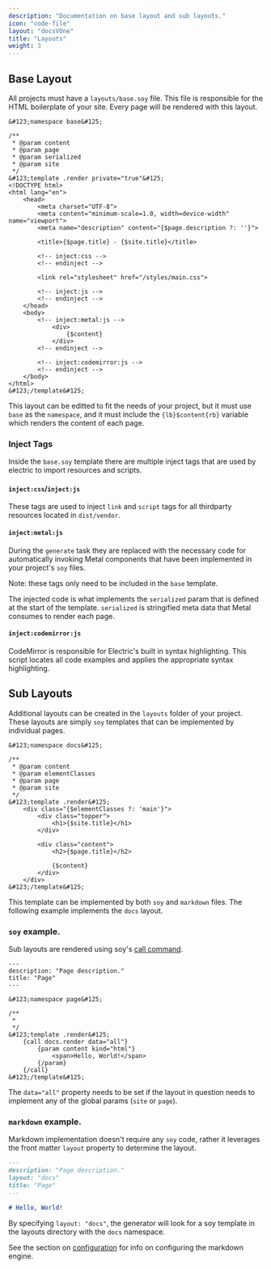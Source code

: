 ```yaml
---
description: "Documentation on base layout and sub layouts."
icon: "code-file"
layout: "docsVOne"
title: "Layouts"
weight: 3
---
```


<article id="base">

## Base Layout

All projects must have a `layouts/base.soy` file. This file is responsible for
the HTML boilerplate of your site. Every page will be rendered with this layout.

```soy
&#123;namespace base&#125;

/**
 * @param content
 * @param page
 * @param serialized
 * @param site
 */
&#123;template .render private="true"&#125;
<!DOCTYPE html>
<html lang="en">
    <head>
        <meta charset="UTF-8">
        <meta content="minimum-scale=1.0, width=device-width" name="viewport">
        <meta name="description" content="{$page.description ?: ''}">

        <title>{$page.title} - {$site.title}</title>

        <!-- inject:css -->
        <!-- endinject -->

        <link rel="stylesheet" href="/styles/main.css">

        <!-- inject:js -->
        <!-- endinject -->
    </head>
    <body>
        <!-- inject:metal:js -->
            <div>
                {$content}
            </div>
        <!-- endinject -->

        <!-- inject:codemirror:js -->
        <!-- endinject -->
    </body>
</html>
&#123;/template&#125;
```

This layout can be editted to fit the needs of your project, but it must
use `base` as the `namespace`, and it must include
the `{lb}$content{rb}` variable which renders the content of each page.

### Inject Tags

Inside the `base.soy` template there are multiple inject tags that are used by
electric to import resources and scripts.

#### `inject:css`/`inject:js`

These tags are used to inject `link` and `script` tags for all thirdparty
resources located in `dist/vendor`.

#### `inject:metal:js`

During the `generate` task they are replaced with the necessary code for
automatically invoking Metal components that have been implemented in your
project's `soy` files.

Note: these tags only need to be included in the `base` template.

The injected code is what implements the `serialized` param that is defined at
the start of the template. `serialized` is stringified meta data that Metal
consumes to render each page.

#### `inject:codemirror:js`

CodeMirror is responsible for Electric's built in syntax highlighting. This
script locates all code examples and applies the appropriate syntax
highlighting.

</article>

<article id="sub">

## Sub Layouts

Additional layouts can be created in the `layouts` folder of your project. These
layouts are simply `soy` templates that can be implemented by individual pages.

```soy
&#123;namespace docs&#125;

/**
 * @param content
 * @param elementClasses
 * @param page
 * @param site
 */
&#123;template .render&#125;
    <div class="{$elementClasses ?: 'main'}">
        <div class="topper">
            <h1>{$site.title}</h1>
        </div>

        <div class="content">
            <h2>{$page.title}</h2>

            {$content}
        </div>
    </div>
&#123;/template&#125;
```

This template can be implemented by both `soy` and `markdown` files. The
following example implements the `docs` layout.

### `soy` example.

Sub layouts are rendered using soy's [call command](https://developers.google.com/closure/templates/docs/commands#call).

```soy
---
description: "Page description."
title: "Page"
---

&#123;namespace page&#125;

/**
 *
 */
&#123;template .render&#125;
    {call docs.render data="all"}
        {param content kind="html"}
            <span>Hello, World!</span>
        {/param}
    {/call}
&#123;/template&#125;
```

The `data="all"` property needs to be set if the layout in question needs to
implement any of the global params (`site` or `page`).

### `markdown` example.

Markdown implementation doesn't require any `soy` code, rather it leverages the
front matter `layout` property to determine the layout.

```markdown
---
description: "Page description."
layout: "docs"
title: "Page"
---

# Hello, World!
```

By specifying `layout: "docs"`, the generator will look for a soy template in
the layouts directory with the `docs` namespace.

See the section on [configuration](/docs/v1_0/configuration.html#options) for
info on configuring the markdown engine.

</article>
